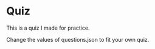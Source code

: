 # Quiz
This is a quiz I made for practice.

Change the values of questions.json to fit your own quiz.
